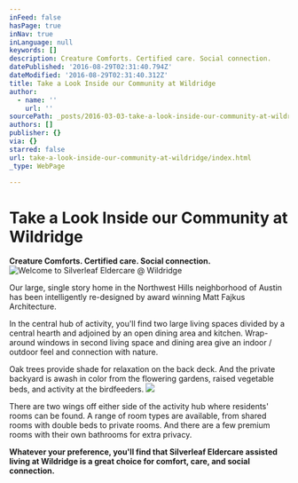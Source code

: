 ```yaml
---
inFeed: false
hasPage: true
inNav: true
inLanguage: null
keywords: []
description: Creature Comforts. Certified care. Social connection.
datePublished: '2016-08-29T02:31:40.794Z'
dateModified: '2016-08-29T02:31:40.312Z'
title: Take a Look Inside our Community at Wildridge
author:
  - name: ''
    url: ''
sourcePath: _posts/2016-03-03-take-a-look-inside-our-community-at-wildridge.md
authors: []
publisher: {}
via: {}
starred: false
url: take-a-look-inside-our-community-at-wildridge/index.html
_type: WebPage

---
```

# Take a Look Inside our Community at Wildridge

**Creature Comforts. Certified care. Social connection.**
![Welcome to Silverleaf Eldercare @ Wildridge](https://s3-us-west-2.amazonaws.com/the-grid-img/p/52b7a5aecd23318891dc942f183cc0afa0944a56.jpg)

Our large, single story home in the Northwest Hills neighborhood of Austin has been intelligently re-designed by award winning Matt Fajkus Architecture.

In the central hub of activity, you'll find two large living spaces divided by a central hearth and adjoined by an open dining area and kitchen. Wrap-around windows in second living space and dining area give an indoor / outdoor feel and connection with nature.

Oak trees provide shade for relaxation on the back deck. And the private backyard is awash in color from the flowering gardens, raised vegetable beds, and activity at the birdfeeders.
![](https://the-grid-user-content.s3-us-west-2.amazonaws.com/d24581e2-80a6-4659-ace3-0ec77493bb76.jpg)

There are two wings off either side of the activity hub where residents' rooms can be found. A range of room types are available, from shared rooms with double beds to private rooms. And there are a few premium rooms with their own bathrooms for extra privacy.

**Whatever your preference, you'll find that Silverleaf Eldercare assisted living at Wildridge is a great choice for comfort, care, and social connection.**
